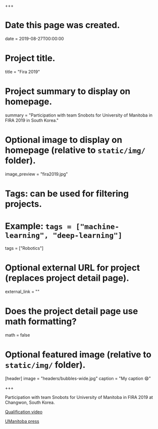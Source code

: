 +++
# Date this page was created.
date = 2019-08-27T00:00:00

# Project title.
title = "Fira 2019"

# Project summary to display on homepage.
summary = "Participation with team Snobots for University of Manitoba in FIRA 2019 in South Korea."

# Optional image to display on homepage (relative to `static/img/` folder).
image_preview = "fira2019.jpg"

# Tags: can be used for filtering projects.
# Example: `tags = ["machine-learning", "deep-learning"]`
tags = ["Robotics"]

# Optional external URL for project (replaces project detail page).
external_link = ""

# Does the project detail page use math formatting?
math = false

# Optional featured image (relative to `static/img/` folder).
[header]
image = "headers/bubbles-wide.jpg"
caption = "My caption :smile:"

+++

Participation with team Snobots for University of Manitoba in FIRA 2019 at Changwon, South Korea.

[Qualification video](https://www.youtube.com/watch?v=ag4jiWB4jw0)

[UManitoba press](https://news.umanitoba.ca/international-success-for-u-of-m-robot-team-at-fira-hurocup/)
